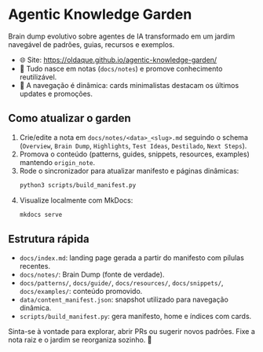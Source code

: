 # Agentic Knowledge Garden

Brain dump evolutivo sobre agentes de IA transformado em um jardim navegável de padrões, guias, recursos e exemplos.

- 🌐 Site: https://oldaque.github.io/agentic-knowledge-garden/
- 🧪 Tudo nasce em notas (`docs/notes`) e promove conhecimento reutilizável.
- 🎴 A navegação é dinâmica: cards minimalistas destacam os últimos updates e promoções.

## Como atualizar o garden
1. Crie/edite a nota em `docs/notes/<data>_<slug>.md` seguindo o schema (`Overview`, `Brain Dump`, `Highlights`, `Test Ideas`, `Destilado`, `Next Steps`).
2. Promova o conteúdo (patterns, guides, snippets, resources, examples) mantendo `origin_note`.
3. Rode o sincronizador para atualizar manifesto e páginas dinâmicas:
   ```bash
   python3 scripts/build_manifest.py
   ```
4. Visualize localmente com MkDocs:
   ```bash
   mkdocs serve
   ```

## Estrutura rápida
- `docs/index.md`: landing page gerada a partir do manifesto com pílulas recentes.
- `docs/notes/`: Brain Dump (fonte de verdade).
- `docs/patterns/`, `docs/guide/`, `docs/resources/`, `docs/snippets/`, `docs/examples/`: conteúdo promovido.
- `data/content_manifest.json`: snapshot utilizado para navegação dinâmica.
- `scripts/build_manifest.py`: gera manifesto, home e índices com cards.

Sinta-se à vontade para explorar, abrir PRs ou sugerir novos padrões. Fixe a nota raiz e o jardim se reorganiza sozinho. 🌱
